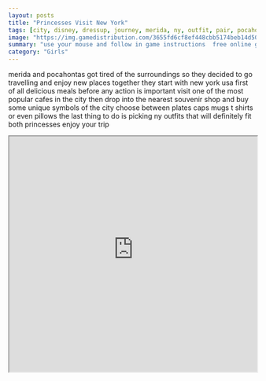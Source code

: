 ```yaml
---
layout: posts
title: "Princesses Visit New York"
tags: [city, disney, dressup, journey, merida, ny, outfit, pair, pocahontas, popular, princess, rush, travel, travelling, trip, usa, free, online, games, oyna, game, free, games, play, play, games]
image: "https://img.gamedistribution.com/3655fd6cf8ef448cbb5174beb14d5070.jpg"
summary: "use your mouse and follow in game instructions  free online games oyna game free games play play games"
category: "Girls"
---
```


merida and pocahontas got tired of the surroundings so they decided to go travelling and enjoy new places together they start with new york usa first of all delicious meals before any action is important visit one of the most popular cafes in the city then drop into the nearest souvenir shop and buy some unique symbols of the city choose between plates caps mugs t shirts or even pillows the last thing to do is picking ny outfits that will definitely fit both princesses enjoy your trip

<iframe width="100%" height="480px;" src="https://html5.gamedistribution.com/3655fd6cf8ef448cbb5174beb14d5070/"></iframe>